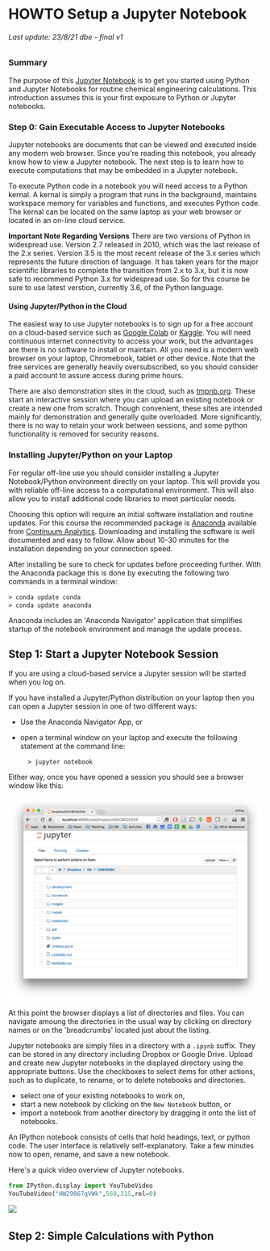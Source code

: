 # **HOWTO Setup a Jupyter Notebook**
###### Last update: 23/8/21 dbe - final v1

### Summary

The purpose of this [Jupyter Notebook](http://jupyter.org/) is to get
you started using Python and Jupyter Notebooks for routine chemical
engineering calculations. This introduction assumes this is your first
exposure to Python or Jupyter notebooks.

</div>

<div class="cell markdown" data-nbpages="{&quot;link&quot;:&quot;[1.1.2 Step 0: Gain Executable Access to Jupyter Notebooks](https://jckantor.github.io/CBE30338/01.01-Getting-Started-with-Python-and-Jupyter-Notebooks.html#1.1.2-Step-0:-Gain-Executable-Access-to-Jupyter-Notebooks)&quot;,&quot;level&quot;:2,&quot;section&quot;:&quot;1.1.2 Step 0: Gain Executable Access to Jupyter Notebooks&quot;}" data-slideshow="{&quot;slide_type&quot;:&quot;slide&quot;}">

### Step 0: Gain Executable Access to Jupyter Notebooks

Jupyter notebooks are documents that can be viewed and executed inside
any modern web browser. Since you're reading this notebook, you already
know how to view a Jupyter notebook. The next step is to learn how to
execute computations that may be embedded in a Jupyter notebook.

To execute Python code in a notebook you will need access to a Python
kernal. A kernal is simply a program that runs in the background,
maintains workspace memory for variables and functions, and executes
Python code. The kernal can be located on the same laptop as your web
browser or located in an on-line cloud service.

**Important Note Regarding Versions** There are two versions of Python
in widespread use. Version 2.7 released in 2010, which was the last
release of the 2.x series. Version 3.5 is the most recent release of the
3.x series which represents the future direction of language. It has
taken years for the major scientific libraries to complete the
transition from 2.x to 3.x, but it is now safe to recommend Python 3.x
for widespread use. So for this course be sure to use latest verstion,
currently 3.6, of the Python language.

</div>

<div class="cell markdown" data-nbpages="{&quot;link&quot;:&quot;[1.1.2.1 Using Jupyter/Python in the Cloud](https://jckantor.github.io/CBE30338/01.01-Getting-Started-with-Python-and-Jupyter-Notebooks.html#1.1.2.1-Using-Jupyter/Python-in-the-Cloud)&quot;,&quot;level&quot;:3,&quot;section&quot;:&quot;1.1.2.1 Using Jupyter/Python in the Cloud&quot;}" data-slideshow="{&quot;slide_type&quot;:&quot;slide&quot;}">

#### Using Jupyter/Python in the Cloud

The easiest way to use Jupyter notebooks is to sign up for a free account on a cloud-based service such as
[Google Colab](https://colab.research.google.com/) or
[Kaggle](https://www.kaggle.com/code). You will need continuous
internet connectivity to access your work, but the advantages are there
is no software to install or maintain. All you need is a modern web
browser on your laptop, Chromebook, tablet or other device. Note that
the free services are generally heavily oversubscribed, so you should
consider a paid account to assure access during prime hours.

There are also demonstration sites in the cloud, such as
[tmpnb.org](https://tmpnb.org/). These start an interactive session
where you can upload an existing notebook or create a new one from
scratch. Though convenient, these sites are intended mainly for
demonstration and generally quite overloaded. More significantly, there
is no way to retain your work between sessions, and some python
functionality is removed for security reasons.

</div>

<div class="cell markdown" data-nbpages="{&quot;link&quot;:&quot;[1.1.2.2 Installing Jupyter/Python on your Laptop](https://jckantor.github.io/CBE30338/01.01-Getting-Started-with-Python-and-Jupyter-Notebooks.html#1.1.2.2-Installing-Jupyter/Python-on-your-Laptop)&quot;,&quot;level&quot;:3,&quot;section&quot;:&quot;1.1.2.2 Installing Jupyter/Python on your Laptop&quot;}" data-slideshow="{&quot;slide_type&quot;:&quot;slide&quot;}">

### Installing Jupyter/Python on your Laptop

For regular off-line use you should consider installing a Jupyter
Notebook/Python environment directly on your laptop. This will provide
you with reliable off-line access to a computational environment. This
will also allow you to install additional code libraries to meet
particular needs.

Choosing this option will require an initial software installation and
routine updates. For this course the recommended package is
[Anaconda](https://store.continuum.io/cshop/anaconda/) available from
[Continuum Analytics](http://continuum.io/). Downloading and installing
the software is well documented and easy to follow. Allow about 10-30
minutes for the installation depending on your connection speed.

After installing be sure to check for updates before proceeding further.
With the Anaconda package this is done by executing the following two
commands in a terminal window:

    > conda update conda
    > conda update anaconda

Anaconda includes an 'Anaconda Navigator' application that simplifies
startup of the notebook environment and manage the update process.

</div>

<div class="cell markdown" data-nbpages="{&quot;link&quot;:&quot;[1.1.3 Step 1: Start a Jupyter Notebook Session](https://jckantor.github.io/CBE30338/01.01-Getting-Started-with-Python-and-Jupyter-Notebooks.html#1.1.3-Step-1:-Start-a-Jupyter-Notebook-Session)&quot;,&quot;level&quot;:2,&quot;section&quot;:&quot;1.1.3 Step 1: Start a Jupyter Notebook Session&quot;}">

## Step 1: Start a Jupyter Notebook Session

If you are using a cloud-based service a Jupyter session will be started
when you log on.

If you have installed a Jupyter/Python distribution on your laptop then
you can open a Jupyter session in one of two different ways:

  - Use the Anaconda Navigator App, or

  - open a terminal window on your laptop and execute the following
    statement at the command line:
    
    ``` 
      > jupyter notebook
    ```

Either way, once you have opened a session you should see a browser
window like this:

![Screen Shot Jupyter Session](figures/Screen-Shot-Jupyter-Session.png)

At this point the browser displays a list of directories and files. You
can navigate amoung the directories in the usual way by clicking on
directory names or on the 'breadcrumbs' located just about the listing.

Jupyter notebooks are simply files in a directory with a `.ipynb`
suffix. They can be stored in any directory including Dropbox or Google
Drive. Upload and create new Jupyter notebooks in the displayed
directory using the appropriate buttons. Use the checkboxes to select
items for other actions, such as to duplicate, to rename, or to delete
notebooks and directories.

  - select one of your existing notebooks to work on,
  - start a new notebook by clicking on the `New Notebook` button, or
  - import a notebook from another directory by dragging it onto the
    list of notebooks.

An IPython notebook consists of cells that hold headings, text, or
python code. The user interface is relatively self-explanatory. Take a
few minutes now to open, rename, and save a new notebook.

Here's a quick video overview of Jupyter notebooks.

</div>

<div class="cell code" data-execution_count="1" data-nbpages="{&quot;link&quot;:&quot;[1.1.3 Step 1: Start a Jupyter Notebook Session](https://jckantor.github.io/CBE30338/01.01-Getting-Started-with-Python-and-Jupyter-Notebooks.html#1.1.3-Step-1:-Start-a-Jupyter-Notebook-Session)&quot;,&quot;level&quot;:2,&quot;section&quot;:&quot;1.1.3 Step 1: Start a Jupyter Notebook Session&quot;}">

``` python
from IPython.display import YouTubeVideo
YouTubeVideo("HW29067qVWk",560,315,rel=0)
```

<div class="output execute_result" data-execution_count="1">

![](e64631d1d3c34ed9e06602e6c7fef619e10b49a6.jpg)

</div>

</div>

<div class="cell markdown" data-nbpages="{&quot;link&quot;:&quot;[1.1.4 Step 2: Simple Calculations with Python](https://jckantor.github.io/CBE30338/01.01-Getting-Started-with-Python-and-Jupyter-Notebooks.html#1.1.4-Step-2:-Simple-Calculations-with-Python)&quot;,&quot;level&quot;:2,&quot;section&quot;:&quot;1.1.4 Step 2: Simple Calculations with Python&quot;}">

## Step 2: Simple Calculations with Python
